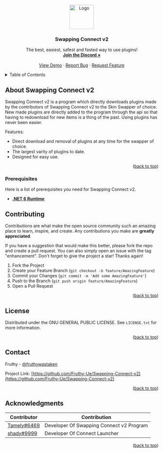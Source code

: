 <div id="top"></div>





<!-- PROJECT LOGO -->
<br />
<div align="center">
  <a href="https://github.com/Fruthy-Ue/Swapping-Connect-v2">
    <img src="https://media.discordapp.net/attachments/879497706287017985/965357239462412298/IMG_4821.png?width=703&height=703" alt="Logo" width="80" height="80">
  </a>

  <h3 align="center">Swapping Connect v2</h3>

  <p align="center">
    The best, easiest, safest and fasted way to use plugins!
    <br />
    <a href="https://discord.gg/zh6JJv9U3E"><strong>Join the Discord »</strong></a>
    <br />
    <br />
    <a href="https://www.youtube.com/c/Fruthy/videos">View Demo</a>
    ·
    <a href="https://github.com/Fruthy-Ue/Swapping-Connect-v2/issues">Report Bug</a>
    ·
    <a href="https://github.com/Fruthy-Ue/Swapping-Connect-v2/issues">Request Feature</a>
  </p>
</div>



<!-- TABLE OF CONTENTS -->
<details>
  <summary>Table of Contents</summary>
  <ol>
    <li>
      <a href="#about-the-project">About Swapping Connect v2</a>
      <ul>
    <li><a href="#prerequisites">Prerequisites</a></li>
    <li><a href="#contributing">Contributing</a></li>
    <li><a href="#license">License</a></li>
    <li><a href="#contact">Contact</a></li>
    <li><a href="#acknowledgments">Acknowledgments</a></li>
  </ol>
</details>



<!-- ABOUT THE PROJECT -->
## About Swapping Connect v2


Swapping Connect v2 is a program which directly downloads plugins made by the contributors of Swapping Connect v2 to the Skin Swapper of choice.
New made plugins are directly added to the program through the api so that having to redownload for new items is a thing of the past. Using plugins has never been easier.

Features:
* Direct download and removal of plugins at any time for the swapper of choice.
* The largest varity of plugins to date.
* Designed for easy use.


<p align="right">(<a href="#top">back to top</a>)</p>






### Prerequisites

Here is a list of prerequisites you need for Swapping Connect v2.
* <a href="https://dotnet.microsoft.com/en-us/download/dotnet/thank-you/runtime-desktop-6.0.0-windows-x64-installer"><strong>.NET 6 Runtime</strong></a>




<!-- CONTRIBUTING -->
## Contributing

Contributions are what make the open source community such an amazing place to learn, inspire, and create. Any contributions you make are **greatly appreciated**.

If you have a suggestion that would make this better, please fork the repo and create a pull request. You can also simply open an issue with the tag "enhancement".
Don't forget to give the project a star! Thanks again!

1. Fork the Project
2. Create your Feature Branch (`git checkout -b feature/AmazingFeature`)
3. Commit your Changes (`git commit -m 'Add some AmazingFeature'`)
4. Push to the Branch (`git push origin feature/AmazingFeature`)
5. Open a Pull Request

<p align="right">(<a href="#top">back to top</a>)</p>



<!-- LICENSE -->
## License

Distributed under the GNU GENERAL PUBLIC LICENSE. See `LICENSE.txt` for more information.

<p align="right">(<a href="#top">back to top</a>)</p>



<!-- CONTACT -->
## Contact

Fruthy - [@fruthywastaken](https://twitter.com/fruthywastaken)

Project Link: [https://github.com/Fruthy-Ue/Swapping-Connect-v2](https://github.com/Fruthy-Ue/Swapping-Connect-v2)

<p align="right">(<a href="#top">back to top</a>)</p>



<!-- ACKNOWLEDGMENTS -->
## Acknowledgments

| Contributor | Contribution |
| ----------- | ----------- |
| [Tamely#6469](https://github.com/Tamely)   | Developer Of Swapping Connect v2 Program |
| [shady#9999](https://github.com/u4pak)   | Developer Of Connect Launcher |

<p align="right">(<a href="#top">back to top</a>)</p>



<!-- MARKDOWN LINKS & IMAGES -->
<!-- https://www.markdownguide.org/basic-syntax/#reference-style-links -->
[contributors-shield]: https://img.shields.io/github/contributors/othneildrew/Best-README-Template.svg?style=for-the-badge
[contributors-url]: https://github.com/othneildrew/Best-README-Template/graphs/contributors
[forks-shield]: https://img.shields.io/github/forks/othneildrew/Best-README-Template.svg?style=for-the-badge
[forks-url]: https://github.com/othneildrew/Best-README-Template/network/members
[stars-shield]: https://img.shields.io/github/stars/othneildrew/Best-README-Template.svg?style=for-the-badge
[stars-url]: https://github.com/othneildrew/Best-README-Template/stargazers
[issues-shield]: https://img.shields.io/github/issues/othneildrew/Best-README-Template.svg?style=for-the-badge
[issues-url]: https://github.com/othneildrew/Best-README-Template/issues
[license-shield]: https://img.shields.io/github/license/othneildrew/Best-README-Template.svg?style=for-the-badge
[license-url]: https://github.com/othneildrew/Best-README-Template/blob/master/LICENSE.txt
[linkedin-shield]: https://img.shields.io/badge/-LinkedIn-black.svg?style=for-the-badge&logo=linkedin&colorB=555
[linkedin-url]: https://linkedin.com/in/othneildrew
[product-screenshot]: images/screenshot.png
